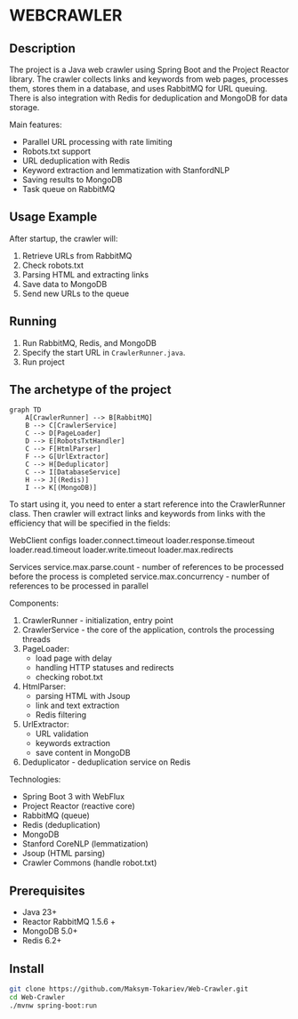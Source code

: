 # WEBCRAWLER

## Description

The project is a Java web crawler using Spring Boot and the Project Reactor library. 
The crawler collects links and keywords from web pages, processes them, 
stores them in a database, and uses RabbitMQ for URL queuing. 
There is also integration with Redis for deduplication and MongoDB for data storage.

Main features:
- Parallel URL processing with rate limiting
- Robots.txt support
- URL deduplication with Redis
- Keyword extraction and lemmatization with StanfordNLP
- Saving results to MongoDB
- Task queue on RabbitMQ

## Usage Example

After startup, the crawler will:
1. Retrieve URLs from RabbitMQ
2. Check robots.txt
3. Parsing HTML and extracting links
4. Save data to MongoDB
5. Send new URLs to the queue

## Running

1. Run RabbitMQ, Redis, and MongoDB
2. Specify the start URL in `CrawlerRunner.java`.
3. Run project

## The archetype of the project

```mermaid
graph TD
    A[CrawlerRunner] --> B[RabbitMQ]
    B --> C[CrawlerService]
    C --> D[PageLoader]
    D --> E[RobotsTxtHandler]
    C --> F[HtmlParser]
    F --> G[UrlExtractor]
    C --> H[Deduplicator]
    C --> I[DatabaseService]
    H --> J[(Redis)]
    I --> K[(MongoDB)]
```

To start using it, you need to enter a start reference into the CrawlerRunner class. 
Then crawler will extract links and keywords from 
links with the efficiency that will be specified in the fields:

 WebClient configs
loader.connect.timeout 
loader.response.timeout
loader.read.timeout
loader.write.timeout
loader.max.redirects

 Services
service.max.parse.count - number of references to be processed before the process is completed
service.max.concurrency - number of references to be processed in parallel

Components:
1. CrawlerRunner - initialization, entry point
2. CrawlerService - the core of the application, controls the processing threads
3. PageLoader:
    - load page with delay
    - handling HTTP statuses and redirects
    - checking robot.txt
4. HtmlParser:
    - parsing HTML with Jsoup
    - link and text extraction
    - Redis filtering
5. UrlExtractor:
    - URL validation
    - keywords extraction
    - save content in MongoDB
6. Deduplicator - deduplication service on Redis

Technologies:
- Spring Boot 3 with WebFlux
- Project Reactor (reactive core)
- RabbitMQ (queue)
- Redis (deduplication)
- MongoDB
- Stanford CoreNLP (lemmatization)
- Jsoup (HTML parsing)
- Crawler Commons (handle robot.txt)

## Prerequisites

- Java 23+
- Reactor RabbitMQ 1.5.6 +
- MongoDB 5.0+
- Redis 6.2+

## Install
```bash
git clone https://github.com/Maksym-Tokariev/Web-Crawler.git
cd Web-Crawler
./mvnw spring-boot:run 
